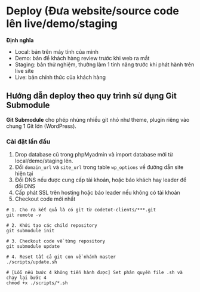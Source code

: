 # Deploy (Đưa website/source code lên live/demo/staging

**Định nghĩa**
- Local: bản trên máy tính của mình
- Demo: bản để khách hàng review trước khi web ra mắt
- Staging: bản thử nghiệm, thường làm 1 tính năng trước khi phát hành trên live site
- Live: bản chính thức của khách hàng

## Hướng dẫn deploy theo quy trình sử dụng Git Submodule

**Git Submodule** cho phép nhúng nhiều git nhỏ như theme, plugin riêng vào chung 1 Git lớn (WordPress).

### Cài đặt lần đầu

1. Drop database cũ trong phpMyadmin và import database mới từ local/demo/staging lên.
2. Đổi `domain_url` và `site_url` trong table `wp_options` về đường dẫn site hiện tại
3. Đổi DNS nếu được cung cấp tài khoản, hoặc báo khách hay leader để đổi DNS
4. Cấp phát SSL trên hosting hoặc báo leader nếu không có tài khoản
5. Checkout code mới nhất

```
# 1. Cho ra kết quả là có git từ codetot-clients/***.git
git remote -v

# 2. Khởi tạo các child repository
git submodule init

# 3. Checkout code về từng repository
git submodule update

# 4. Reset tất cả git con về nhánh master
./scripts/update.sh

# [Lỗi nếu bước 4 không tiến hành được] Set phân quyền file .sh và chạy lại bước 4
chmod +x ./scripts/*.sh
```
